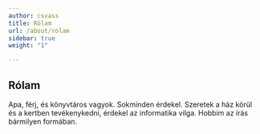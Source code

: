 ```yaml
---
author: csvass
title: Rólam
url: /about/rolam
sidebar: true
weight: "1"

---
```


## Rólam

Apa, férj, és könyvtáros vagyok. Sokminden érdekel. Szeretek a ház körül és a kertben tevékenykedni, érdekel az informatika vilga. Hobbim az írás bármilyen formában. 
